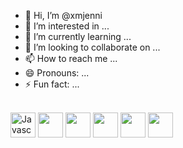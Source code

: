 - 👋 Hi, I’m @xmjenni
- 👀 I’m interested in ...
- 🌱 I’m currently learning ...
- 💞️ I’m looking to collaborate on ...
- 📫 How to reach me ...
- 😄 Pronouns: ...
- ⚡ Fun fact: ...

<!---
xmjenni/xmjenni is a ✨ special ✨ repository because its `README.md` (this file) appears on your GitHub profile.
You can click the Preview link to take a look at your changes.
--->

<div style="display: inline_block"><br>
  <img height="40px" src="https://cdn.jsdelivr.net/gh/devicons/devicon@latest/icons/javascript/javascript-original.svg" alt="Javascript">
  <img height="40px" src="https://cdn.jsdelivr.net/gh/devicons/devicon@latest/icons/css3/css3-original-wordmark.svg">
  <img height="40px" src="https://cdn.jsdelivr.net/gh/devicons/devicon@latest/icons/html5/html5-original-wordmark.svg">
  <img height="40px" src="https://cdn.jsdelivr.net/gh/devicons/devicon@latest/icons/cplusplus/cplusplus-original.svg" >
  <img height="40px" src="https://cdn.jsdelivr.net/gh/devicons/devicon@latest/icons/react/react-original.svg" >
  <img height="40px" src="https://cdn.jsdelivr.net/gh/devicons/devicon@latest/icons/figma/figma-original.svg" />
          

  
          
  
          
          
</div>
